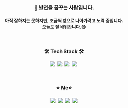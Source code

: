 

<h3 align="center">👋 발전을 꿈꾸는 사람입니다.</h3>
<h4 align="center"> 아직 잘하지는 못하지만, 조금씩 앞으로 나아가려고 노력 중입니다.<br> 오늘도 잘 배워갑니다.😊</h4>
<br>
<h3 align="center">🛠 Tech Stack 🛠</h3>

<p align="center">
  <img src="https://img.shields.io/badge/SpringBoot-6DB33F?style=flat&logo=SpringBoot&logoColor=white"/></a>&nbsp 
  <img src="https://img.shields.io/badge/Spring Security-6DB33F?style=flat&logo=SpringSecurity&logoColor=white"/></a>&nbsp 
  <img src="https://img.shields.io/badge/Java-007396?style=flat&logo=Java&logoColor=white"/></a>&nbsp 
  <img src="https://img.shields.io/badge/Thymeleaf-005F0F?style=flat-square&logo=Thymeleaf&logoColor=white"/></a>&nbsp 
</p>

<br>

<h3 align="center">  ⭐️ Me⭐️ </h3>
<p align="center">
  <a href="https://velog.io/@gmtmoney2357"><img src="https://img.shields.io/badge/Tech%20Blog-11B48A?style=flat&logo=Vimeo&logoColor=white&link=https://velog.io/@gmtmoney2357"/></a>&nbsp
  <a href="mailto:hsk4991149@naver.com"><img src="https://img.shields.io/badge/Email-03C75A?style=flat&logo=Naver&logoColor=white&link=hsk4991149@naver.com"/></a>&nbsp
  <a href="https://solved.ac/profile/gmtmoney2357"><img src="http://mazassumnida.wtf/api/mini/generate_badge?boj=gmtmoney2357"/></a>&nbsp
  <a href="https://hits.seeyoufarm.com"><img src="https://hits.seeyoufarm.com/api/count/incr/badge.svg?url=https%3A%2F%2Fgithub.com%2Fredcarrot1&count_bg=%2379C83D&title_bg=%23555555&icon=github.svg&icon_color=%23E7E7E7&title=hits&edge_flat=false"/></a>
</p>
